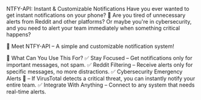 NTFY-API: Instant & Customizable Notifications
Have you ever wanted to get instant notifications on your phone? 📱
Are you tired of unnecessary alerts from Reddit and other platforms?
Or maybe you're in cybersecurity, and you need to alert your team immediately when something critical happens?

🎯 Meet NTFY-API – A simple and customizable notification system!

🔔 What Can You Use This For?
✅ Stay Focused – Get notifications only for important messages, not spam.
✅ Reddit Filtering – Receive alerts only for specific messages, no more distractions.
✅ Cybersecurity Emergency Alerts 🚨 – If VirusTotal detects a critical threat, you can instantly notify your entire team.
✅ Integrate With Anything – Connect to any system that needs real-time alerts.

